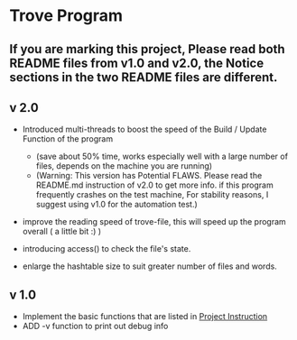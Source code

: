 # Trove Program

## If you are marking this project, Please read both README files from v1.0 and v2.0, the Notice sections in the two README files are different.

## v 2.0

- Introduced multi-threads to boost the speed of the Build / Update Function of the program 
  - (save about 50% time, works especially well with a large number of files, depends on the machine you are running)
  - (Warning: This version has Potential FLAWS. Please read the README.md instruction of v2.0 to get more info. if this program frequently crashes on the test machine, For stability reasons, I suggest using v1.0 for the automation test.)

- improve the reading speed of trove-file, this will speed up the program overall ( a little bit :) )
- introducing access() to check the file's state.
- enlarge the hashtable size to suit greater number of files and words.

## v 1.0

- Implement the basic functions that are listed in [Project Instruction](https://teaching.csse.uwa.edu.au/units/CITS2002/projects/project2.php)
- ADD -v function to print out debug info


